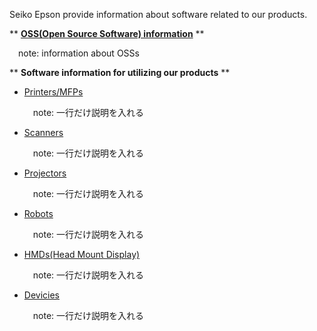 Seiko Epson provide information about software related to our products.

** [**OSS(Open Source Software) information**](/List/OSSs.md) **
<p style="text-indent:1em;">note: information about OSSs</p>

** **Software information for utilizing our products** **

- [Printers/MFPs](List/Printers_MFPs.md)<p style="text-indent:1em;">note: 一行だけ説明を入れる</p>
- [Scanners](List/Scanners.md)<p style="text-indent:1em;">note: 一行だけ説明を入れる</p>
- [Projectors](List/Projectors.md)<p style="text-indent:1em;">note: 一行だけ説明を入れる</p>
- [Robots](List/Robots)<p style="text-indent:1em;">note: 一行だけ説明を入れる</p>
- [HMDs(Head Mount Display)](List/HMDs.md)<p style="text-indent:1em;">note: 一行だけ説明を入れる</p>
- [Devicies](List/Devices.md)<p style="text-indent:1em;">note: 一行だけ説明を入れる</p>
